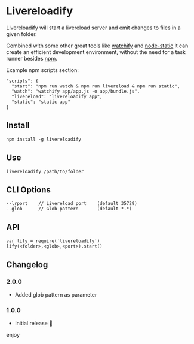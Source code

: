 # Livereloadify

Livereloadify will start a livereload server and emit changes to files in a given folder.

Combined with some other great tools like [watchify](https://github.com/substack/watchify) and [node-static](https://github.com/cloudhead/node-static) it can create an efficient development environment, without the need for a task runner besides [npm](https://www.npmjs.org/).

Example npm scripts section:

	"scripts": {
	  "start": "npm run watch & npm run livereload & npm run static",
	  "watch": "watchify app/app.js -o app/bundle.js",
	  "livereload": "livereloadify app",
	  "static": "static app"
	}

## Install

    npm install -g livereloadify

## Use

    livereloadify /path/to/folder

## CLI Options

	--lrport    // Livereload port    (default 35729)
    --glob      // Glob pattern       (default *.*)

## API

	var lify = require('livereloadify')
	lify(<folder>,<glob>,<port>).start()

## Changelog

### 2.0.0

* Added glob pattern as parameter

### 1.0.0

* Initial release :tada:

enjoy
